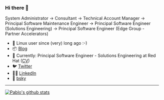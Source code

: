 ### Hi there 👋

<!--
**iranzo/iranzo** is a ✨ _special_ ✨ repository because its `README.md` (this file) appears on your GitHub profile.

Here are some ideas to get you started:

- 🔭 I'm currently working on ...
- 🌱 I'm currently learning ...
- 👯 I'm looking to collaborate on ...
- 🤔 I'm looking for help with ...
- 💬 Ask me about ...
- 📫 How to reach me: ...
- 😄 Pronouns: ...
- ⚡ Fun fact: ...
-->

System Administrator -> Consultant -> Technical Account Manager -> Principal Software Maintenance Engineer ->
Principal Software Engineer (Solutions Engineering) -> Principal Software Engineer (Edge Group - Partner Accelerators)

- 🐧 Linux user since (very) long ago :-)
- 📦 [Blog](https://iranzo.io)
- 🎩 Currently: Principal Software Engineer - Solutions Engineering at Red Hat ([CV](https://iranzo.io/cv))
- 🐦 [Twitter](https://twitter.com/iranzop)
- 👨‍💼 [LinkedIn](https://www.linkedin.com/in/iranzo/)
- 🦋 [bsky](https://bsky.app/profile/iranzo.io)

---

[![Pablo's github stats](https://github-readme-stats.vercel.app/api?username=iranzo&show_icons=true)](https://github.com/anuraghazra/github-readme-stats)
